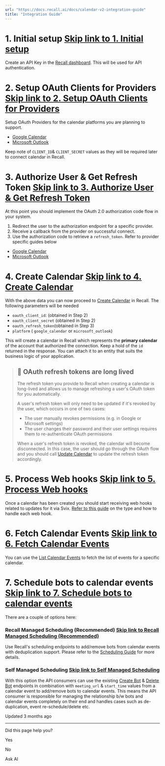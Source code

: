 ```yaml
---
url: "https://docs.recall.ai/docs/calendar-v2-integration-guide"
title: "Integration Guide"
---
```


# 1\. Initial setup   [Skip link to 1. Initial setup](https://docs.recall.ai/docs/calendar-v2-integration-guide\#1-initial-setup)

Create an API Key in the [Recall dashboard](https://api.recall.ai/dashboard/api-keys/). This will be used for API authentication.

# 2\. Setup OAuth Clients for Providers   [Skip link to 2. Setup OAuth Clients for Providers](https://docs.recall.ai/docs/calendar-v2-integration-guide\#2-setup-oauth-clients-for-providers)

Setup OAuth Providers for the calendar platforms you are planning to support.

- [Google Calendar](https://docs.recall.ai/reference/calendar-v2-google-calendar#setup-oauth-20-client)
- [Microsoft Outlook](https://docs.recall.ai/reference/calendar-v2-microsoft-outlook#setup-oauth-20-client)

Keep note of `CLIENT_ID`& `CLIENT_SECRET` values as they will be required later to connect calendar in Recall.

# 3\. Authorize User & Get Refresh Token   [Skip link to 3. Authorize User & Get Refresh Token](https://docs.recall.ai/docs/calendar-v2-integration-guide\#3-authorize-user--get-refresh-token)

At this point you should implement the OAuth 2.0 authorization code flow in your system.

1. Redirect the user to the authorization endpoint for a specific provider.
2. Receive a callback from the provider on successful connect.
3. Use the authorization code to retrieve a `refresh_token`. Refer to provider specific guides below

- [Google Calendar](https://docs.recall.ai/reference/calendar-v2-google-calendar#setup-oauth-20-client#implement-oauth-20-authorization-code-flow)
- [Microsoft Outlook](https://docs.recall.ai/reference/calendar-v2-microsoft-outlook#implement-oauth-20-authorization-code-flow)

# 4\. Create Calendar   [Skip link to 4. Create Calendar](https://docs.recall.ai/docs/calendar-v2-integration-guide\#4-create-calendar)

With the above data you can now proceed to [Create Calendar](https://docs.recall.ai/reference/calendars_create) in Recall. The following parameters will be needed

- `oauth_client_id`: (obtained in Step 2)
- `oauth_client_secret` (obtained in Step 2)
- `oauth_refresh_token`(obtained in Step 3)
- `platform` ( `google_calendar` or `microsoft_outlook`)

This will create a calendar in Recall which represents the **primary calendar** of the account that authorized the connection. Keep a hold of the `id` returned in the response. You can attach it to an entity that suits the business logic of your application.

> ## 📘  OAuth refresh tokens are long lived
>
> The refresh token you provide to Recall when creating a calendar is long-lived and allows us to manage refreshing a user's OAuth token for you automatically.
>
> A user's refresh token will only need to be updated if it's revoked by the user, which occurs in one of two cases:
>
> - The user manually revokes permissions (e.g. in Google or Microsoft settings)
> - The user changes their password and their user settings requires them to re-authenticate OAuth permissions
>
> When a user's refresh token is revoked, the calendar will become disconnected. In this case, the user should go through the OAuth flow and you should call [Update Calendar](https://docs.recall.ai/reference/calendars_partial_update) to update the refresh token accordingly.

# 5\. Process Web hooks   [Skip link to 5. Process Web hooks](https://docs.recall.ai/docs/calendar-v2-integration-guide\#5-process-web-hooks)

Once a calendar has been created you should start receiving web hooks related to updates for it via Svix. [Refer to this guide](https://docs.recall.ai/reference/calendar-v2-webhooks) on the type and how to handle each web hook.

# 6\. Fetch Calendar Events   [Skip link to 6. Fetch Calendar Events](https://docs.recall.ai/docs/calendar-v2-integration-guide\#6-fetch-calendar-events)

You can use the [List Calendar Events](https://docs.recall.ai/reference/calendar_events_list) to fetch the list of events for a specific calendar.

# 7\. Schedule bots to calendar events   [Skip link to 7. Schedule bots to calendar events](https://docs.recall.ai/docs/calendar-v2-integration-guide\#7-schedule-bots-to-calendar-events)

There are a couple of options here:

### Recall Managed Scheduling (Recommended)   [Skip link to Recall Managed Scheduling (Recommended)](https://docs.recall.ai/docs/calendar-v2-integration-guide\#recall-managed-scheduling-recommended)

Use Recall's scheduling endpoints to add/remove bots from calendar events with deduplication support. Please refer to the [Scheduling Guide](https://docs.recall.ai/docs/scheduling-guide) for more details.

### Self Managed Scheduling   [Skip link to Self Managed Scheduling](https://docs.recall.ai/docs/calendar-v2-integration-guide\#self-managed-scheduling)

With this option the API consumers can use the existing [Create Bot](https://docs.recall.ai/reference/bot_create) & [Delete Bot](https://docs.recall.ai/reference/bot_destroy) endpoints in combination with `meeting_url` & `start_time` values from a calendar event to add/remove bots to calendar events. This means the API consumer is responsible for managing the relationship b/w bots and calendar events completely on their end and handles cases such as de-duplication, event re-schedule/delete etc.

Updated 3 months ago

* * *

Did this page help you?

Yes

No

Ask AI